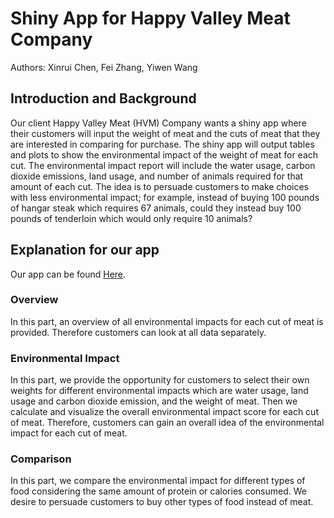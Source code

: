 # Shiny App for Happy Valley Meat Company

Authors: Xinrui Chen, Fei Zhang, Yiwen Wang

## Introduction and Background

Our client Happy Valley Meat (HVM) Company wants a shiny app where their customers will input the weight of meat and the cuts of meat that they are interested in comparing for purchase. The shiny app will output tables and plots to show the environmental impact of the weight of meat for each cut. The environmental impact report will include the water usage, carbon dioxide emissions, land usage, and
number of animals required for that amount of each cut. The idea is to persuade customers to make choices with less environmental impact; for example, instead of buying 100 pounds of hangar steak which requires 67 animals, could they instead buy 100 pounds of tenderloin which would only require 10 animals?


## Explanation for our app

Our app can be found [Here](https://xinruichen.shinyapps.io/happyvalleymeat/).

### Overview

In this part, an overview of all environmental impacts for each cut of meat is provided. Therefore customers can look at all data separately.

### Environmental Impact

In this part, we provide the opportunity for customers to select their own weights for different environmental impacts which are water usage, land usage and carbon dioxide emission, and the weight of meat. Then we calculate and visualize the overall environmental impact score for each cut of meat. Therefore, customers can gain an overall idea of the environmental impact for each cut of meat.

### Comparison

In this part, we compare the environmental impact for different types of food considering the same amount of protein or calories consumed. We desire to persuade customers to buy other types of food instead of meat.



